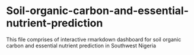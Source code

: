 # Soil-organic-carbon-and-essential-nutrient-prediction
This file comprises of interactive rmarkdown dashboard for soil organic carbon and essential nutrient prediction in Southwest Nigeria 
